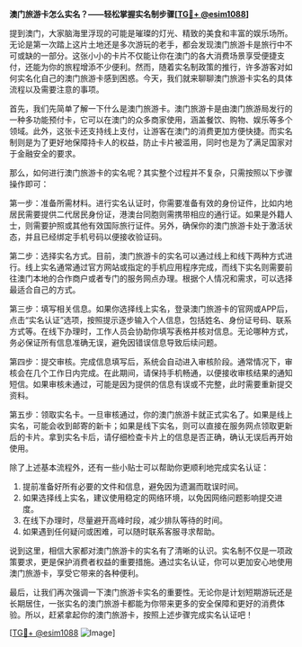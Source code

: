 **澳门旅游卡怎么实名？——轻松掌握实名制步骤[[TG💪+ @esim1088](https://t.me/s/esim1088)]**

提到澳门，大家脑海里浮现的可能是璀璨的灯光、精致的美食和丰富的娱乐场所。无论是第一次踏上这片土地还是多次游玩的老手，都会发现澳门旅游卡是旅行中不可或缺的一部分。这张小小的卡片不仅能让你在澳门的各大消费场景享受便捷支付，还能为你的旅程增添不少便利。然而，随着实名制政策的推行，许多游客对如何实名化自己的澳门旅游卡感到困惑。今天，我们就来聊聊澳门旅游卡实名的具体流程以及需要注意的事项。

首先，我们先简单了解一下什么是澳门旅游卡。澳门旅游卡是由澳门旅游局发行的一种多功能预付卡，它可以在澳门的众多商家使用，涵盖餐饮、购物、娱乐等多个领域。此外，这张卡还支持线上支付，让游客在澳门的消费更加方便快捷。而实名制则是为了更好地保障持卡人的权益，防止卡片被滥用，同时也是为了满足国家对于金融安全的要求。

那么，如何进行澳门旅游卡的实名呢？其实整个过程并不复杂，只需按照以下步骤操作即可：

第一步：准备所需材料。进行实名认证时，你需要准备有效的身份证件，比如内地居民需要提供二代居民身份证，港澳台同胞则需携带相应的通行证。如果是外籍人士，则需要护照或其他有效国际旅行证件。另外，确保你的澳门旅游卡处于激活状态，并且已经绑定手机号码以便接收验证码。

第二步：选择实名方式。目前，澳门旅游卡的实名可以通过线上和线下两种方式进行。线上实名通常通过官方网站或指定的手机应用程序完成，而线下实名则需要前往澳门本地的合作商户或者专门的服务网点办理。根据个人情况和需求，可以选择最适合自己的方式。

第三步：填写相关信息。如果你选择线上实名，登录澳门旅游卡的官网或APP后，点击“实名认证”选项，按照提示逐步输入个人信息，包括姓名、身份证号码、联系方式等。在线下办理时，工作人员会协助你填写表格并核对信息。无论哪种方式，务必保证所有信息准确无误，避免因错误信息导致后续问题。

第四步：提交审核。完成信息填写后，系统会自动进入审核阶段。通常情况下，审核会在几个工作日内完成。在此期间，请保持手机畅通，以便接收审核结果的通知短信。如果审核未通过，可能是因为提供的信息有误或不完整，此时需要重新提交资料。

第五步：领取实名卡。一旦审核通过，你的澳门旅游卡就正式实名了。如果是线上实名，可能会收到邮寄的新卡；如果是线下实名，则可以直接在服务网点领取更新后的卡片。拿到实名卡后，请仔细检查卡片上的信息是否正确，确认无误后再开始使用。

除了上述基本流程外，还有一些小贴士可以帮助你更顺利地完成实名认证：

1. 提前准备好所有必要的文件和信息，避免因为遗漏而耽误时间。
2. 如果选择线上实名，建议使用稳定的网络环境，以免因网络问题影响提交进度。
3. 在线下办理时，尽量避开高峰时段，减少排队等待的时间。
4. 如果遇到任何疑问或困难，可以随时联系客服寻求帮助。

说到这里，相信大家都对澳门旅游卡的实名有了清晰的认识。实名制不仅是一项政策要求，更是保护消费者权益的重要措施。通过实名认证，你可以更加安心地使用澳门旅游卡，享受它带来的各种便利。

最后，让我们再次强调一下澳门旅游卡实名的重要性。无论你是计划短期游玩还是长期居住，一张实名的澳门旅游卡都能为你带来更多的安全保障和更好的消费体验。所以，赶紧拿起你的澳门旅游卡，按照上述步骤完成实名认证吧！

[[TG💪+ @esim1088](https://t.me/s/esim1088) ![Image](https://i.postimg.cc/4NQfJmqS/Snipaste-2025-05-13-00-14-12.png)]